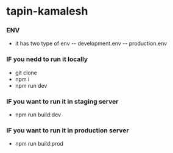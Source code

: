 # tapin-kamalesh


### ENV

- it has two type of env
-- development.env
-- production.env



### IF you nedd to run it locally
- git clone
- npm i
- npm run dev



### IF you want to run it in staging server
- npm run build:dev



### IF you want to run it in production server
- npm run build:prod
